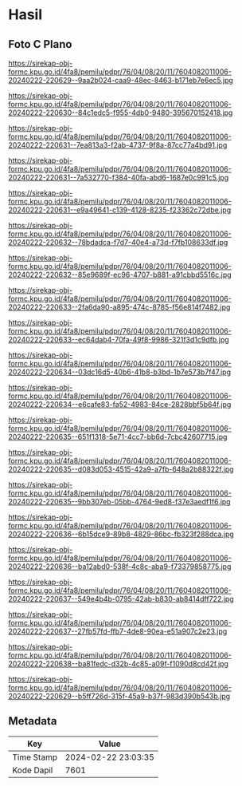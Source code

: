 # Hasil

## Foto C Plano

https://sirekap-obj-formc.kpu.go.id/4fa8/pemilu/pdpr/76/04/08/20/11/7604082011006-20240222-220629--9aa2b024-caa9-48ec-8463-b171eb7e6ec5.jpg

https://sirekap-obj-formc.kpu.go.id/4fa8/pemilu/pdpr/76/04/08/20/11/7604082011006-20240222-220630--84c1edc5-f955-4db0-9480-395670152418.jpg

https://sirekap-obj-formc.kpu.go.id/4fa8/pemilu/pdpr/76/04/08/20/11/7604082011006-20240222-220631--7ea813a3-f2ab-4737-9f8a-87cc77a4bd91.jpg

https://sirekap-obj-formc.kpu.go.id/4fa8/pemilu/pdpr/76/04/08/20/11/7604082011006-20240222-220631--7a532770-f384-40fa-abd6-1687e0c991c5.jpg

https://sirekap-obj-formc.kpu.go.id/4fa8/pemilu/pdpr/76/04/08/20/11/7604082011006-20240222-220631--e9a49641-c139-4128-8235-f23362c72dbe.jpg

https://sirekap-obj-formc.kpu.go.id/4fa8/pemilu/pdpr/76/04/08/20/11/7604082011006-20240222-220632--78bdadca-f7d7-40e4-a73d-f7fb108633df.jpg

https://sirekap-obj-formc.kpu.go.id/4fa8/pemilu/pdpr/76/04/08/20/11/7604082011006-20240222-220632--85e9689f-ec96-4707-b881-a91cbbd5516c.jpg

https://sirekap-obj-formc.kpu.go.id/4fa8/pemilu/pdpr/76/04/08/20/11/7604082011006-20240222-220633--2fa6da90-a895-474c-8785-f56e814f7482.jpg

https://sirekap-obj-formc.kpu.go.id/4fa8/pemilu/pdpr/76/04/08/20/11/7604082011006-20240222-220633--ec64dab4-70fa-49f8-9986-321f3d1c9dfb.jpg

https://sirekap-obj-formc.kpu.go.id/4fa8/pemilu/pdpr/76/04/08/20/11/7604082011006-20240222-220634--03dc16d5-40b6-41b8-b3bd-1b7e573b7f47.jpg

https://sirekap-obj-formc.kpu.go.id/4fa8/pemilu/pdpr/76/04/08/20/11/7604082011006-20240222-220634--e6cafe83-fa52-4983-84ce-2828bbf5b64f.jpg

https://sirekap-obj-formc.kpu.go.id/4fa8/pemilu/pdpr/76/04/08/20/11/7604082011006-20240222-220635--651f1318-5e71-4cc7-bb6d-7cbc42607715.jpg

https://sirekap-obj-formc.kpu.go.id/4fa8/pemilu/pdpr/76/04/08/20/11/7604082011006-20240222-220635--d083d053-4515-42a9-a7fb-648a2b88322f.jpg

https://sirekap-obj-formc.kpu.go.id/4fa8/pemilu/pdpr/76/04/08/20/11/7604082011006-20240222-220635--9bb307eb-05bb-4764-9ed8-f37e3aedf1f6.jpg

https://sirekap-obj-formc.kpu.go.id/4fa8/pemilu/pdpr/76/04/08/20/11/7604082011006-20240222-220636--6b15dce9-89b8-4829-86bc-fb323f288dca.jpg

https://sirekap-obj-formc.kpu.go.id/4fa8/pemilu/pdpr/76/04/08/20/11/7604082011006-20240222-220636--ba12abd0-538f-4c8c-aba9-f73379858775.jpg

https://sirekap-obj-formc.kpu.go.id/4fa8/pemilu/pdpr/76/04/08/20/11/7604082011006-20240222-220637--549e4b4b-0795-42ab-b830-ab8414dff722.jpg

https://sirekap-obj-formc.kpu.go.id/4fa8/pemilu/pdpr/76/04/08/20/11/7604082011006-20240222-220637--27fb57fd-ffb7-4de8-90ea-e51a907c2e23.jpg

https://sirekap-obj-formc.kpu.go.id/4fa8/pemilu/pdpr/76/04/08/20/11/7604082011006-20240222-220638--ba81fedc-d32b-4c85-a09f-f1090d8cd42f.jpg

https://sirekap-obj-formc.kpu.go.id/4fa8/pemilu/pdpr/76/04/08/20/11/7604082011006-20240222-220629--b5ff726d-315f-45a9-b37f-983d390b543b.jpg


## Metadata

| Key        | Value               |
| ---------- | ------------------- |
| Time Stamp | 2024-02-22 23:03:35 |
| Kode Dapil | 7601                |



